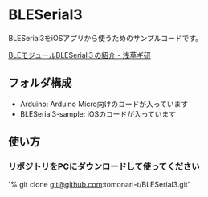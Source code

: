# BLESerial3
BLESerial3をiOSアプリから使うためのサンプルコードです。

[BLEモジュールBLESerial３の紹介 - 浅草ギ研](http://www.robotsfx.com/robot/BLESerial3.html)

## フォルダ構成

- Arduino: Arduino Micro向けのコードが入っています
- BLESerial3-sample: iOSのコードが入っています

## 使い方

### リポジトリをPCにダウンロードして使ってください

  '% git clone git@github.com:tomonari-t/BLESerial3.git'
